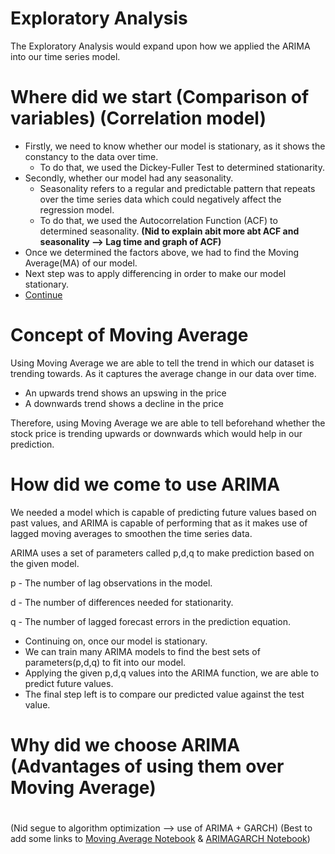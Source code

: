 # Exploratory Analysis
The Exploratory Analysis would expand upon how we applied the ARIMA into our time series model.

# Where did we start (Comparison of variables) (Correlation model)
* Firstly, we need to know whether our model is stationary, as it shows the constancy to the data over time.
  * To do that, we used the Dickey-Fuller Test to determined stationarity.
* Secondly, whether our model had any seasonality.
  * Seasonality refers to a regular and predictable pattern that repeats over the time series data which could negatively affect the regression model.
  * To do that, we used the Autocorrelation Function (ACF) to determined seasonality. **(Nid to explain abit more abt ACF and seasonality --> Lag time and graph of ACF)**
* Once we determined the factors above, we had to find the Moving Average(MA) of our model.
* Next step was to apply differencing in order to make our model stationary.
* <a href="#continue">Continue</a>

# Concept of Moving Average
Using Moving Average we are able to tell the trend in which our dataset is trending towards. As it captures the average change in our data over time.
* An upwards trend shows an upswing in the price
* A downwards trend shows a decline in the price

Therefore, using Moving Average we are able to tell beforehand whether the stock price is trending upwards or downwards which would help in our prediction.

# How did we come to use ARIMA
We needed a model which is capable of predicting future values based on past values, and ARIMA is capable of performing that as it makes use of lagged moving averages to smoothen the time series data.

ARIMA uses a set of parameters called p,d,q to make prediction based on the given model. 

p - The number of lag observations in the model.

d - The number of differences needed for stationarity.

q - The number of lagged forecast errors in the prediction equation.

<div id="continue"></div>

* Continuing on, once our model is stationary.
* We can train many ARIMA models to find the best sets of parameters(p,d,q) to fit into our model.
* Applying the given p,d,q values into the ARIMA function, we are able to predict future values.
* The final step left is to compare our predicted value against the test value.

# Why did we choose ARIMA (Advantages of using them over Moving Average)
# 
(Nid segue to algorithm optimization --> use of ARIMA + GARCH)
(Best to add some links to [Moving Average Notebook](../Exploratory/MovingAverage.ipynb) & [ARIMAGARCH Notebook](../Analysis/ARIMA-GARCH/ARIMAGARCHPrediction.ipynb))